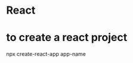  # React
 # to create a react project
 npx create-react-app app-name
 
 
                             